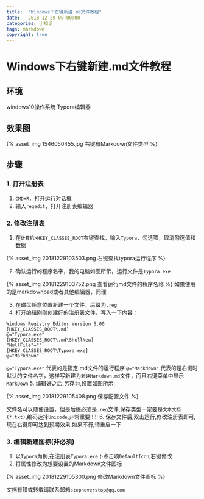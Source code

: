 ```yaml
---
title:  "Windows下右键新建.md文件教程"
date:   2018-12-29 00:00:00
categories: 小知识
tags: markdown
copyright: true
---
```


# Windows下右键新建.md文件教程

## 环境

windows10操作系统
Typora编辑器

## 效果图

{% asset_img 1546050455.jpg 右键有Markdown文件类型 %}

## 步骤

### 1. 打开注册表
1. `CMD+R`，打开运行对话框
2. 输入`regedit`，打开注册表编辑器

### 2. 修改注册表
1. 在`计算机>HKEY_CLASSES_ROOT`右键查找，输入`Typora`，勾选项，取消勾选值和数据

{% asset_img 20181229103503.png 右键查找typora运行程序 %}

2. 确认运行的程序名字，我的电脑如图所示，运行文件是`Typora.exe`

{% asset_img 20181229103752.png 查看运行md文件的程序名称 %}
如果使用的是markdownpad或者其他编辑器，同理

3. 在磁盘任意位置新建一个文件，后缀为`.reg`
4. 打开编辑刚刚创建好的注册表文件，写入一下内容：
```
Windows Registry Editor Version 5.00
[HKEY_CLASSES_ROOT\.md]
@="Typora.exe"
[HKEY_CLASSES_ROOT\.md\ShellNew]
"NullFile"=""
[HKEY_CLASSES_ROOT\Typora.exe]
@="Markdown"
```

`@="Typora.exe"` 代表的是指定.md文件的运行程序
`@="Markdown"` 代表的是右键时默认的文件名字，这样写新建为`新建Markdown.md`文件，而且右键菜单中显示`MarkDown`
5. 编辑好之后,另存为,设置如图所示:

{% asset_img 20181229105408.png 保存配置文件 %}

文件名可以随便设置，但是后缀必须是`.reg`文件,保存类型一定要是`文本文档(*.txt)`,编码选择`Unicode`,非常重要!!!!!
6. 保存文件后,双击运行,修改注册表即可,现在右键即可达到预期效果,如果不行,请重启一下.

### 3. 编辑新建图标(非必须)
1. 以`Typora`为例,在注册表`Typora.exe`下点击项`DefaultIcon`,右键修改
2. 将属性修改为想要设置的Markdown文件图标

{% asset_img 20181229105300.png 修改Markdown文件图标 %}

文档有错或转载请联系邮箱`stepneverstop@qq.com`